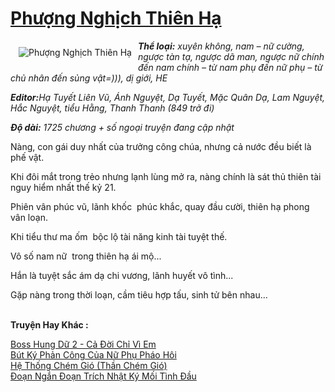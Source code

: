 <a href="https://utruyen.com/phuong-nghich-thien-ha/11937/" title="Phượng Nghịch Thiên Hạ"><h1>Phượng Nghịch Thiên Hạ</h1></a><div style="display:table"><img align="right" style="float: left; padding: 10px;" src="https://utruyen.com/images/story/200x260/phuong-nghich-thien-ha.jpg" alt="Phượng Nghịch Thiên Hạ"><b><i>Thể loại:</i></b><i> xuyên không, nam – nữ cường, ngược tàn tạ, ngược dã man, ngược nữ chính đến nam chính – từ nam phụ đến nữ phụ – từ chủ nhân đến sủng vật=))), dị giới, HE<p></p></i><b><i>Editor:</i></b><i>Hạ Tuyết Liên Vũ, Ánh Nguyệt, Dạ Tuyết, Mặc Quân Dạ, Lam Nguyệt, Hắc Nguyệt, tiểu Hằng, Thanh Thanh (849 trở đi)<p></p></i><b><i>Độ dài:</i></b><i> 1725 chương + số ngoại truyện đang cập nhật<p></p></i>Nàng, con gái duy nhất của trưởng công chúa, nhưng cả nước đều biết là phế vật.<p></p>Khi đôi mắt trong trẻo nhưng lạnh lùng mở ra, nàng chính là sát thủ thiên tài nguy hiểm nhất thế kỷ 21.<p></p>Phiên vân phúc vũ, lãnh khốc  phúc khắc, quay đầu cười, thiên hạ phong vân loạn.<p></p>Khi tiểu thư ma ốm  bộc lộ tài năng kinh tài tuyệt thế.<p></p>Vô số nam nữ  trong thiên hạ ái mộ...<p></p>Hắn là tuyệt sắc ám dạ chi vương, lãnh huyết vô tình...<p></p>Gặp nàng trong thời loạn, cầm tiêu hợp tấu, sinh tử bên nhau…</div><p><br><b>Truyện Hay Khác :</b></p><a href="https://utruyen.com/boss-hung-du-2-ca-doi-chi-vi-em/16858/" alt="Boss Hung Dữ 2 - Cả Đời Chỉ Vì Em">Boss Hung Dữ 2 - Cả Đời Chỉ Vì Em</a><br/><a href="https://github.com/quanluxury/truyenhot/tree/master/truyenhay/16583/" alt="Bút Ký Phản Công Của Nữ Phụ Pháo Hôi">Bút Ký Phản Công Của Nữ Phụ Pháo Hôi</a><br/><a href="https://github.com/quanluxury/ngontinhhot/tree/master/truyenhay/17264/" alt="Hệ Thống Chém Gió (Thần Chém Gió)">Hệ Thống Chém Gió (Thần Chém Gió)</a><br/><a href="https://www.wattpad.com/story/198899448-%C4%91o%E1%BA%A1n-ng%E1%BA%AFn-%C4%91o%E1%BA%A1n-tr%C3%ADch-nh%E1%BA%ADt-k%C3%BD-m%E1%BB%91i-t%C3%ACnh-%C4%91%E1%BA%A7u" alt="Đoạn Ngắn Đoạn Trích Nhật Ký Mối Tình Đầu">Đoạn Ngắn Đoạn Trích Nhật Ký Mối Tình Đầu</a><br/>